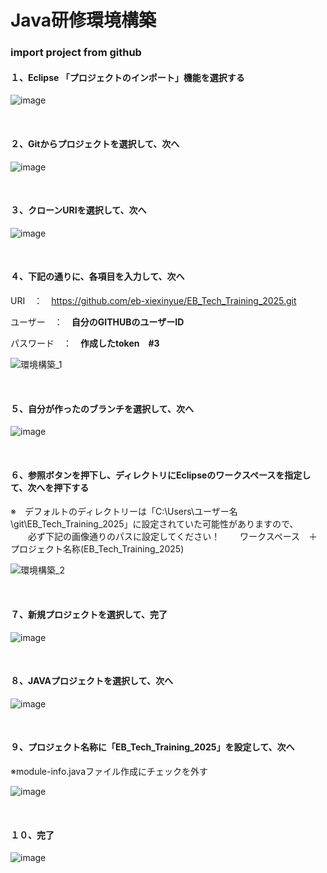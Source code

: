 # Java研修環境構築

### import project from github
<h4>１、Eclipse 「プロジェクトのインポート」機能を選択する</h4>

![image](https://github.com/eb-xiexinyue/Java_Induction_2024/blob/sya_shinetsu/img/1.png)

<br>
<h4>２、Gitからプロジェクトを選択して、次へ</h4>

![image](https://github.com/eb-xiexinyue/Java_Induction_2024/blob/sya_shinetsu/img/2.png)

<br>
<h4>３、クローンURIを選択して、次へ</h4>

![image](https://github.com/eb-xiexinyue/Java_Induction_2024/blob/sya_shinetsu/img/3.png)

<br>
<h4>４、下記の通りに、各項目を入力して、次へ</h4>

URI　：　https://github.com/eb-xiexinyue/EB_Tech_Training_2025.git

ユーザー　：　<b>自分のGITHUBのユーザーID</b>

パスワード　：　<b>作成したtoken　#3</b>

![環境構築_1](https://github.com/user-attachments/assets/51b0dd60-e58a-4153-a216-73ac195458c0)


<br>
<h4>５、<b>自分が作ったのブランチ</b>を選択して、次へ</h4>

![image](https://github.com/eb-xiexinyue/Java_Induction_2024/blob/sya_shinetsu/img/6.png)

<br>
<h4>６、参照ボタンを押下し、ディレクトリにEclipseのワークスペースを指定して、次へを押下する</h4>
※　デフォルトのディレクトリーは「C:\Users\ユーザー名\git\EB_Tech_Training_2025」に設定されていた可能性がありますので、
　　必ず下記の画像通りのパスに設定してください！
　　ワークスペース　＋　プロジェクト名称(EB_Tech_Training_2025)

![環境構築_2](https://github.com/user-attachments/assets/38de83a3-ef0b-4ca2-b464-6b03c6a6b7c9)


<br>
<h4>７、新規プロジェクトを選択して、完了</h4>

![image](https://github.com/eb-xiexinyue/Java_Induction_2024/blob/sya_shinetsu/img/8.png)

<br>
<h4>８、JAVAプロジェクトを選択して、次へ</h4>

![image](https://github.com/eb-xiexinyue/Java_Induction_2024/blob/sya_shinetsu/img/9.png)

<br>

<h4>９、プロジェクト名称に「EB_Tech_Training_2025」を設定して、次へ</h4>

※module-info.javaファイル作成にチェックを外す

![image](https://github.com/eb-xiexinyue/Java_Induction_2024/blob/sya_shinetsu/img/12.png)

<br>
<h4>１０、完了　</h4>

![image](https://github.com/eb-xiexinyue/Java_Induction_2024/blob/sya_shinetsu/img/13.png)



